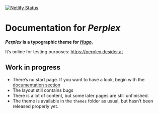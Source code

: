 [![Netlify Status](https://api.netlify.com/api/v1/badges/6594a2dd-776a-40a0-a6c5-7ea2dc7c664e/deploy-status)](https://app.netlify.com/sites/zen-bhaskara-590b05/deploys)

# Documentation for _Perplex_

**_Perplex_ is a typographic theme for [_Hugo_](https://gohugo.io).**

It’s online for testing purposes: <https://perplex.desider.at>

## Work in progress

- There’s no start page. If you want to have a look, begin with the [documentation section](https://perplex.desider.at/doc) 
- The layout still contains bugs
- There is a lot of content, but some later pages are still unfinished.
- The theme is available in the `themes` folder as usual, but hasn’t been released properly yet.
